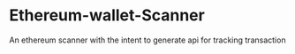 # Ethereum-wallet-Scanner
An ethereum scanner with the intent to generate api for tracking transaction
